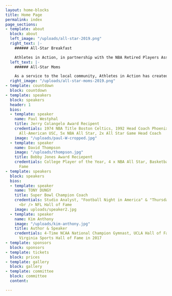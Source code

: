```yaml
---
layout: home-blocks
title: Home Page
permalink: index
page_sections:
- template: about
  block: about
  left_image: "/uploads/all-star-2019.png"
  right_text: |-
    ###### All-Star Breakfast

    Athletes in Action, in partnership with the NBA Retired Players Association, will be hosting the 13th Annual All-Star Breakfast on February 16th, 2019, during the NBA All-Star Weekend. This event will celebrate character, leadership and faith and includes the presentation of the Jerry Colangelo and Bobby Jones Awards.
  left_text: |-
    ###### All-Star Moms

    As a service to the local community, Athletes in Action has created The All-Star Moms Champion Outreach, which occurs in conjunction with the All-Star Breakfast. It is designed to champion courageous single moms, by delivering a rare opportunity for support and encouragement with an exclusive All-Star experience. The aim is to encourage these moms to continue strong in the demanding journey of single parenting.
  right_image: "/uploads/all-star-moms-2019.png"
- template: countdown
  block: countdown
- template: speakers
  block: speakers
  header: 1
  bios:
  - template: speaker
    name: Paul Westphal
    title: Jerry Colangelo Award Recipent
    credentials: 1974 NBA Title Boston Celtics, 1992 Head Coach Phoenix Suns NBA Finals,
      All-American USC, 5x NBA All Star, 2x All Star Game Head Coach
    image: "/uploads/paul-W-cropped.jpg"
  - template: speaker
    name: David Thompson
    image: "/uploads/thompson.jpg"
    title: Bobby Jones Award Reciepent
    credentials: College Player of the Year, 4 x NBA All Star, Basketball Hall of
      Fame
- template: speakers
  block: speakers
  bios:
  - template: speaker
    name: TONY DUNGY
    title: Super Bowl Champion Coach
    credentials: Studio Analyst, "Football Night in America" & "Thursday Night Football"
      <br /> NFL Hall of Fame
    image: uploads/speaker2.jpg
  - template: speaker
    name: Kim Anthony
    image: "/uploads/kim-anthony.jpg"
    title: Author & Speaker
    credentials: 4-Time NCAA National Champion Gymnast, UCLA Hall of Fame in 2000,
      Virginia Sports Hall of Fame in 2017
- template: sponsors
  block: sponsors
- template: tickets
  block: prices
- template: gallery
  block: gallery
- template: committee
  block: committee
  content: 

---
```

